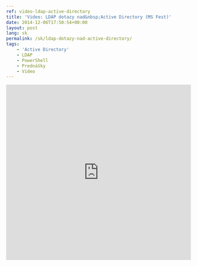 ```yaml
---
ref: video-ldap-active-directory
title: 'Video: LDAP dotazy nad&nbsp;Active Directory (MS Fest)'
date: 2014-12-06T17:50:54+00:00
layout: post
lang: sk
permalink: /sk/ldap-dotazy-nad-active-directory/
tags:
    - 'Active Directory'
    - LDAP
    - PowerShell
    - Prednášky
    - Video
---
```


<iframe width="100%" height="480px" src="https://www.youtube.com/embed/rmOT0z3fwws" title="MS Fest 2012 Praha: LDAP dotazy nad Active Directory (Michael Grafnetter)" frameborder="0" allow="accelerometer; autoplay; clipboard-write; encrypted-media; gyroscope; picture-in-picture" allowfullscreen></iframe>